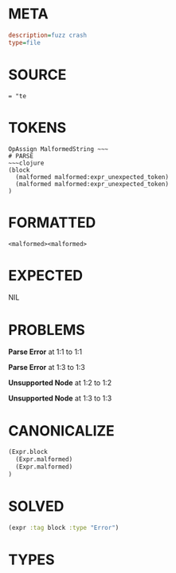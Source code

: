 # META
~~~ini
description=fuzz crash
type=file
~~~
# SOURCE
~~~roc
= "te
~~~
# TOKENS
~~~text
OpAssign MalformedString ~~~
# PARSE
~~~clojure
(block
  (malformed malformed:expr_unexpected_token)
  (malformed malformed:expr_unexpected_token)
)
~~~
# FORMATTED
~~~roc
<malformed><malformed>
~~~
# EXPECTED
NIL
# PROBLEMS
**Parse Error**
at 1:1 to 1:1

**Parse Error**
at 1:3 to 1:3

**Unsupported Node**
at 1:2 to 1:2

**Unsupported Node**
at 1:3 to 1:3

# CANONICALIZE
~~~clojure
(Expr.block
  (Expr.malformed)
  (Expr.malformed)
)
~~~
# SOLVED
~~~clojure
(expr :tag block :type "Error")
~~~
# TYPES
~~~roc
~~~
